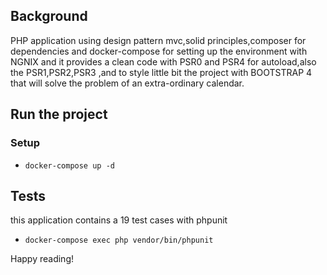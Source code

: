 ## Background

PHP application using design pattern mvc,solid principles,composer for dependencies
and docker-compose for setting up the environment with NGNIX
and it provides a clean code with PSR0 and PSR4 for autoload,also the
PSR1,PSR2,PSR3 ,and to style little bit the project with BOOTSTRAP 4
that will solve the problem of an extra-ordinary calendar.

## Run the project
### Setup
- `docker-compose up -d`

## Tests
this application contains a 19 test cases with phpunit
- `docker-compose exec php vendor/bin/phpunit`

Happy reading!
